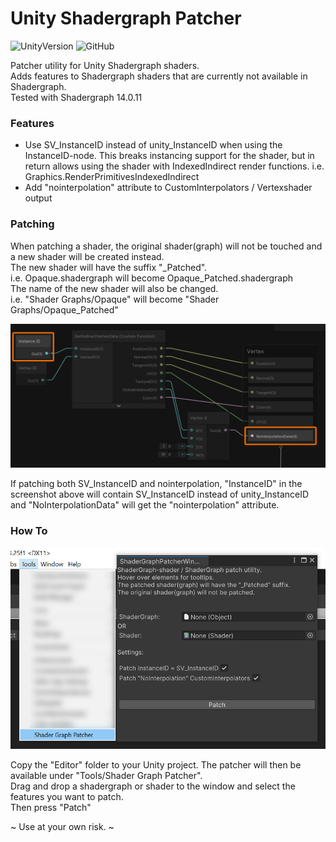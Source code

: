# Unity Shadergraph Patcher
![UnityVersion](https://img.shields.io/static/v1?label=unity&message=2022.3%2B&color=blue&style=flat&logo=Unity)
![GitHub](https://img.shields.io/github/license/dotmos/unityshadergraphpatcher)

Patcher utility for Unity Shadergraph shaders.</br>
Adds features to Shadergraph shaders that are currently not available in Shadergraph.</br>
Tested with Shadergraph 14.0.11

### Features

- Use SV_InstanceID instead of unity_InstanceID when using the InstanceID-node. This breaks instancing support for the shader, but in return allows using the shader with IndexedIndirect render functions. i.e. Graphics.RenderPrimitivesIndexedIndirect
- Add "nointerpolation" attribute to CustomInterpolators / Vertexshader output

### Patching

When patching a shader, the original shader(graph) will not be touched and a new shader will be created instead.</br>
The new shader will have the suffix "_Patched".</br>
i.e. Opaque.shadergraph will become Opaque_Patched.shadergraph</br>
The name of the new shader will also be changed.</br>
i.e. "Shader Graphs/Opaque" will become "Shader Graphs/Opaque_Patched"

<img src="./Docs/Graph.jpg">

If patching both SV_InstanceID and nointerpolation, "InstanceID" in the screenshot above will contain SV_InstanceID instead of unity_InstanceID and "NoInterpolationData" will get the "nointerpolation" attribute.

### How To

<img src="./Docs/PatcherWindow.jpg">

Copy the "Editor" folder to your Unity project. The patcher will then be available under "Tools/Shader Graph Patcher".</br>
Drag and drop a shadergraph or shader to the window and select the features you want to patch.</br>
Then press "Patch"

~ Use at your own risk. ~
